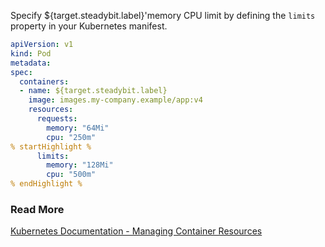 Specify ${target.steadybit.label}&apos;memory CPU limit by defining the ```limits``` property in your Kubernetes manifest.

```yaml
apiVersion: v1
kind: Pod
metadata:
spec:
  containers:
  - name: ${target.steadybit.label}
    image: images.my-company.example/app:v4
    resources:
      requests:
        memory: "64Mi"
        cpu: "250m"
% startHighlight %
      limits:
        memory: "128Mi"
        cpu: "500m"
% endHighlight %
```

### Read More
[Kubernetes Documentation - Managing Container Resources](https://kubernetes.io/docs/concepts/configuration/manage-resources-containers/)
